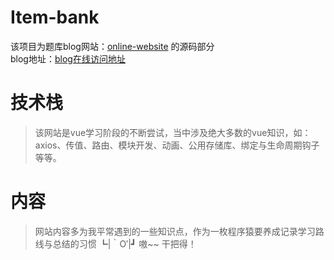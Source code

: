 # Item-bank
该项目为题库blog网站：[online-website](https://github.com/LeeDeea/Online-website) 的源码部分<br>
blog地址：[blog在线访问地址](https://leedeea.github.io/Online-website/#/)
# 技术栈
> 该网站是vue学习阶段的不断尝试，当中涉及绝大多数的vue知识，如：axios、传值、路由、模块开发、动画、公用存储库、绑定与生命周期钩子等等。
# 内容
> 网站内容多为我平常遇到的一些知识点，作为一枚程序猿要养成记录学习路线与总结的习惯 ┗|｀O′|┛ 嗷~~ 干把得！
